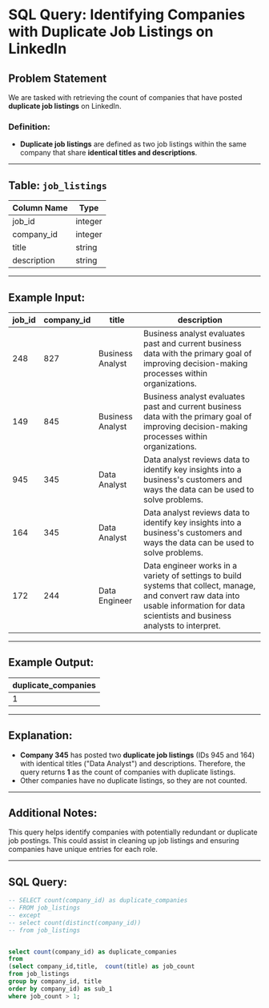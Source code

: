# SQL Query: Identifying Companies with Duplicate Job Listings on LinkedIn

## Problem Statement
We are tasked with retrieving the count of companies that have posted **duplicate job listings** on LinkedIn. 

### Definition:
- **Duplicate job listings** are defined as two job listings within the same company that share **identical titles and descriptions**.

---

## Table: `job_listings`
| Column Name   | Type    |
|---------------|---------|
| job_id        | integer |
| company_id    | integer |
| title         | string  |
| description   | string  |

---

## Example Input:
| job_id | company_id | title          | description                                                                                                                                       |
|--------|------------|----------------|---------------------------------------------------------------------------------------------------------------------------------------------------|
| 248    | 827        | Business Analyst | Business analyst evaluates past and current business data with the primary goal of improving decision-making processes within organizations.    |
| 149    | 845        | Business Analyst | Business analyst evaluates past and current business data with the primary goal of improving decision-making processes within organizations.    |
| 945    | 345        | Data Analyst    | Data analyst reviews data to identify key insights into a business's customers and ways the data can be used to solve problems.                 |
| 164    | 345        | Data Analyst    | Data analyst reviews data to identify key insights into a business's customers and ways the data can be used to solve problems.                 |
| 172    | 244        | Data Engineer   | Data engineer works in a variety of settings to build systems that collect, manage, and convert raw data into usable information for data scientists and business analysts to interpret. |

---

## Example Output:
| duplicate_companies |
|---------------------|
| 1                   |

---

## Explanation:
- **Company 345** has posted two **duplicate job listings** (IDs 945 and 164) with identical titles ("Data Analyst") and descriptions. Therefore, the query returns **1** as the count of companies with duplicate listings.
- Other companies have no duplicate listings, so they are not counted.

---

## Additional Notes:
This query helps identify companies with potentially redundant or duplicate job postings. This could assist in cleaning up job listings and ensuring companies have unique entries for each role.

---

## SQL Query:
```sql
-- SELECT count(company_id) as duplicate_companies
-- FROM job_listings
-- except
-- select count(distinct(company_id))
-- from job_listings


select count(company_id) as duplicate_companies
from
(select company_id,title,  count(title) as job_count
from job_listings 
group by company_id, title
order by company_id) as sub_1
where job_count > 1;
